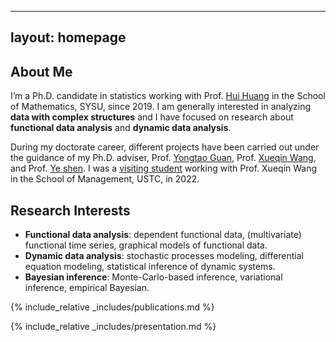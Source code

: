 
---
layout: homepage
---

## About Me

I’m a Ph.D. candidate in statistics working with Prof. [Hui Huang](https://math.sysu.edu.cn/teacher/485) in the School of Mathematics, SYSU, since 2019. I am generally interested in analyzing **data with complex structures** and I have focused on research about **functional data analysis** and **dynamic data analysis**.

During my doctorate career, different projects have been carried out under the guidance of my Ph.D. adviser, Prof. [Yongtao Guan](https://people.miami.edu/profile/yguan@miami.edu),  Prof. [Xueqin Wang](https://bs.ustc.edu.cn/english/profile.php?id=650), and Prof. [Ye shen](https://publichealth.uga.edu/faculty-member/ye-shen/). I was a [visiting student](https://statlab905.github.io/author/jianbin-tan/) working with Prof. Xueqin Wang in the School of Management, USTC, in 2022.

## Research Interests

- **Functional data analysis**: dependent functional data, (multivariate) functional time series, graphical models of functional data.
- **Dynamic data analysis**: stochastic processes modeling, differential equation modeling, statistical inference of dynamic systems.
- **Bayesian inference**: Monte-Carlo-based inference, variational inference, empirical Bayesian. 


{% include_relative _includes/publications.md %}

{% include_relative _includes/presentation.md %}  

